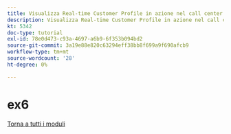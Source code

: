 ```yaml
---
title: Visualizza Real-time Customer Profile in azione nel call center
description: Visualizza Real-time Customer Profile in azione nel call center
kt: 5342
doc-type: tutorial
exl-id: 78e0d473-c93a-4697-a6b9-6f353b094bd2
source-git-commit: 3a19e88e820c63294eff38bb8f699a9f690afcb9
workflow-type: tm+mt
source-wordcount: '28'
ht-degree: 0%

---
```


# ex6

[Torna a tutti i moduli](../../../overview.md)
